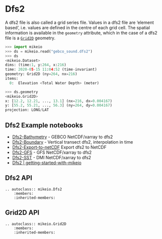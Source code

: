 
# Dfs2

A dfs2 file is also called a grid series file. Values in a dfs2 file are ‘element based’, i.e. values are defined in the centre of each grid cell. 
The spatial information is available in the `geometry` attribute, which in the case of a dfs2 file is a [`Grid2D`](Grid2D) geometry. 

```python
>>> import mikeio
>>> ds = mikeio.read("gebco_sound.dfs2")
>>> ds
<mikeio.Dataset>
dims: (time:1, y:264, x:216)
time: 2020-05-15 11:04:52 (time-invariant)
geometry: Grid2D (ny=264, nx=216)
items:
  0:  Elevation <Total Water Depth> (meter)

>>> ds.geometry
<mikeio.Grid2D>
x: [12.2, 12.21, ..., 13.1] (nx=216, dx=0.004167)
y: [55.2, 55.21, ..., 56.3] (ny=264, dy=0.004167)
projection: LONG/LAT
```


## Dfs2 Example notebooks

* [Dfs2-Bathymetry](https://nbviewer.jupyter.org/github/DHI/mikeio/blob/main/notebooks/Dfs2%20-%20Bathymetry.ipynb) - GEBCO NetCDF/xarray to dfs2 
* [Dfs2-Boundary](https://nbviewer.jupyter.org/github/DHI/mikeio/blob/main/notebooks/Dfs2%20-%20Boundary.ipynb) - Vertical transect dfs2, interpolation in time 
* [Dfs2-Export-to-netCDF](https://nbviewer.jupyter.org/github/DHI/mikeio/blob/main/notebooks/Dfs2%20-%20Export%20to%20netcdf.ipynb) Export dfs2 to NetCDF
* [Dfs2-GFS](https://nbviewer.jupyter.org/github/DHI/mikeio/blob/main/notebooks/Dfs2%20-%20Global%20Forecasting%20System.ipynb) - GFS NetCDF/xarray to dfs2
* [Dfs2-SST](https://nbviewer.jupyter.org/github/DHI/mikeio/blob/main/notebooks/Dfs2%20-%20Sea%20surface%20temperature.ipynb) - DMI NetCDF/xarray to dfs2 
* [Dfs2 | getting-started-with-mikeio](https://dhi.github.io/getting-started-with-mikeio/dfs2.html)



## Dfs2 API

```{eval-rst}
.. autoclass:: mikeio.Dfs2
	:members:
	:inherited-members:
```

## Grid2D API

```{eval-rst}
.. autoclass:: mikeio.Grid2D
	:members:
	:inherited-members:
```
